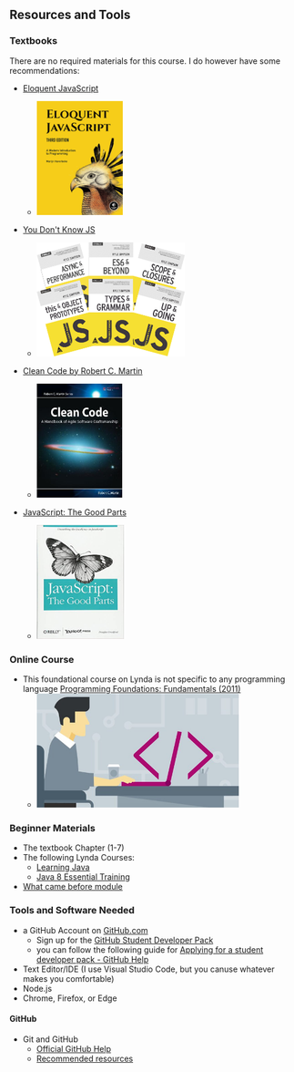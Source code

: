 ## Resources and Tools

### Textbooks
There are no required materials for this course. I do however have some recommendations:

* [Eloquent JavaScript](https://eloquentjavascript.net/)
    * [<img alt="Eloquent JavaScript" src="assets/images/eloquentJS.jpg" style="height:200px"/>](https://eloquentjavascript.net/)

* [You Don't Know JS](https://github.com/getify/You-Dont-Know-JS)
    * [<img alt="You Don't Know JS" src="assets/images/youDontKnowJs.jpg" style="height:200px"/>](https://github.com/getify/You-Dont-Know-JS)

* [Clean Code by Robert C. Martin](https://www.oreilly.com/library/view/clean-code-/9783826655487/?ar)
    * [<img alt="Clean Code book cover" src="assets/images/cleanCode.jpg" style="height:200px"/>](https://www.oreilly.com/library/view/clean-code-/9783826655487/?ar)

* [JavaScript: The Good Parts](https://learning.oreilly.com/library/view/javascript-the-good/9780596517748/)
    * [<img alt="JavaScript: The Good Parts cover" src="assets/images/jsTheGoodParts.jpg" style="height:200px"/>](https://learning.oreilly.com/library/view/javascript-the-good/9780596517748/)

### Online Course
* This foundational course on Lynda is not specific to any programming language [Programming Foundations: Fundamentals (2011)](https://www.lynda.com/Programming-Foundations-tutorials/Foundations-Programming-Fundamentals/83603-2.html)
    * [<img alt="Programming Foundation Lynda Course Cover" src="assets/images/Lynda1.jpg" style="height:200px" />](https://www.lynda.com/Programming-Foundations-tutorials/Foundations-Programming-Fundamentals/83603-2.html)

### Beginner Materials
* The textbook Chapter (1-7)
* The following Lynda Courses:
    * [Learning Java](https://www.lynda.com/Java-tutorials/Learning-Java-2018/669544-2.html)
    * [Java 8 Essential Training](https://www.lynda.com/Java-tutorials/Java-8-Essential-Training-2015/377484-2.html)
* [What came before module](https://uc.instructure.com/courses/1128631/modules/items/45614431)


### Tools and Software Needed
* a GitHub Account on [GitHub.com](https://github.com/)
    * Sign up for the [GitHub Student Developer Pack](https://education.github.com/pack)
    * you can follow the following guide for [Applying for a student developer pack - GitHub Help](https://help.github.com/en/articles/applying-for-a-student-developer-pack)
* Text Editor/IDE (I use Visual Studio Code, but you canuse whatever makes you comfortable)
* Node.js
* Chrome, Firefox, or Edge

#### GitHub
* Git and GitHub
    * [Official GitHub Help](https://help.github.com/)
    * [Recommended resources](http://hackerhours.org/resources.html#github)
